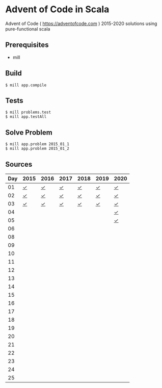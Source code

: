 # Advent of Code in Scala

Advent of Code ( https://adventofcode.com ) 2015-2020 solutions using pure-functional scala

Prerequisites
-----

* mill

Build
-----

    $ mill app.compile

Tests
-----

    $ mill problems.test
    $ mill app.testAll

Solve Problem
-----

    $ mill app.problem 2015_01_1
    $ mill app.problem 2015_01_2

Sources
-----

Day | 2015 | 2016 | 2017 | 2018 | 2019 | 2020 |
--- | ---- | ---- | ---- | ---- | ---- | ---- |
01  | [✓](https://github.com/voivoid/scala_aoc_mill/blob/master/problems/src/2015/01.scala) | [✓](https://github.com/voivoid/scala_aoc_mill/blob/master/problems/src/2016/01.scala) | [✓](https://github.com/voivoid/scala_aoc_mill/blob/master/problems/src/2017/01.scala) | [✓](https://github.com/voivoid/scala_aoc_mill/blob/master/problems/src/2018/01.scala) | [✓](https://github.com/voivoid/scala_aoc_mill/blob/master/problems/src/2019/01.scala) | [✓](https://github.com/voivoid/scala_aoc_mill/blob/master/problems/src/2020/01.scala) |
02  | [✓](https://github.com/voivoid/scala_aoc_mill/blob/master/problems/src/2015/02.scala) | [✓](https://github.com/voivoid/scala_aoc_mill/blob/master/problems/src/2016/02.scala) | [✓](https://github.com/voivoid/scala_aoc_mill/blob/master/problems/src/2017/02.scala) | [✓](https://github.com/voivoid/scala_aoc_mill/blob/master/problems/src/2018/02.scala) | [✓](https://github.com/voivoid/scala_aoc_mill/blob/master/problems/src/2019/02.scala) | [✓](https://github.com/voivoid/scala_aoc_mill/blob/master/problems/src/2020/02.scala) |
03  | [✓](https://github.com/voivoid/scala_aoc_mill/blob/master/problems/src/2015/03.scala) | [✓](https://github.com/voivoid/scala_aoc_mill/blob/master/problems/src/2016/03.scala) | [✓](https://github.com/voivoid/scala_aoc_mill/blob/master/problems/src/2017/03.scala) | [✓](https://github.com/voivoid/scala_aoc_mill/blob/master/problems/src/2018/03.scala) | [✓](https://github.com/voivoid/scala_aoc_mill/blob/master/problems/src/2019/03.scala) | [✓](https://github.com/voivoid/scala_aoc_mill/blob/master/problems/src/2020/03.scala) |
04  |      |      |      |      |      | [✓](https://github.com/voivoid/scala_aoc_mill/blob/master/problems/src/2020/04.scala) |
05  |      |      |      |      |      | [✓](https://github.com/voivoid/scala_aoc_mill/blob/master/problems/src/2020/05.scala) |
06  |      |      |      |      |      |      |
08  |      |      |      |      |      |      |
09  |      |      |      |      |      |      |
10  |      |      |      |      |      |      |
11  |      |      |      |      |      |      |
12  |      |      |      |      |      |      |
13  |      |      |      |      |      |      |
14  |      |      |      |      |      |      |
15  |      |      |      |      |      |      |
16  |      |      |      |      |      |      |
17  |      |      |      |      |      |      |
18  |      |      |      |      |      |      |
19  |      |      |      |      |      |      |
20  |      |      |      |      |      |      |
21  |      |      |      |      |      |      |
22  |      |      |      |      |      |      |
23  |      |      |      |      |      |      |
24  |      |      |      |      |      |      |
25  |      |      |      |      |      |      |
